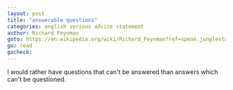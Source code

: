 ```yaml
---
layout: post
title: "answerable questions"
categories: english serious advice statement
author: Richard Feynman
goto: https://en.wikipedia.org/wiki/Richard_Feynman?ref=speak.junglestar.org
go: read
gocheck:
---
```

I would rather have questions that can't be answered than answers which can't be questioned.
